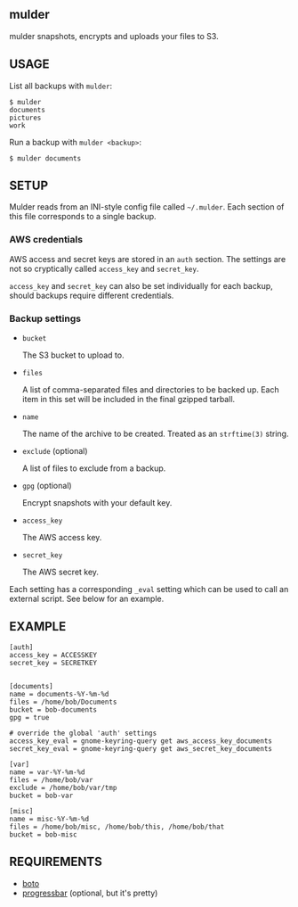 mulder
------

mulder snapshots, encrypts and uploads your files to S3.



USAGE
-----

List all backups with `mulder`:

    $ mulder
    documents
    pictures
    work


Run a backup with `mulder <backup>`:

    $ mulder documents



SETUP
-----

Mulder reads from an INI-style config file called `~/.mulder`. Each
section of this file corresponds to a single backup.

### AWS credentials

AWS access and secret keys are stored in an `auth` section. The
settings are not so cryptically called `access_key` and `secret_key`.

`access_key` and `secret_key` can also be set individually for each
backup, should backups require different credentials.


### Backup settings

* `bucket`

   The S3 bucket to upload to.

* `files`

   A list of comma-separated files and directories to be backed
   up. Each item in this set will be included in the final gzipped
   tarball.

* `name`

   The name of the archive to be created. Treated as an `strftime(3)` string.

* `exclude` (optional)

   A list of files to exclude from a backup.

* `gpg` (optional)

   Encrypt snapshots with your default key.

* `access_key`

   The AWS access key.

* `secret_key`

   The AWS secret key.


Each setting has a corresponding `_eval` setting which can be used to
call an external script. See below for an example.



EXAMPLE
-------

    [auth]
    access_key = ACCESSKEY
    secret_key = SECRETKEY


    [documents]
    name = documents-%Y-%m-%d
    files = /home/bob/Documents
    bucket = bob-documents
    gpg = true

    # override the global 'auth' settings
    access_key_eval = gnome-keyring-query get aws_access_key_documents
    secret_key_eval = gnome-keyring-query get aws_secret_key_documents

    [var]
    name = var-%Y-%m-%d
    files = /home/bob/var
    exclude = /home/bob/var/tmp
    bucket = bob-var

    [misc]
    name = misc-%Y-%m-%d
    files = /home/bob/misc, /home/bob/this, /home/bob/that
    bucket = bob-misc



REQUIREMENTS
------------

* [boto](http://boto.cloudhackers.com/)
* [progressbar](http://pypi.python.org/pypi/progressbar/) (optional, but it's pretty)
